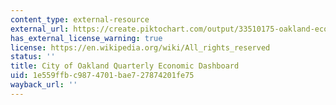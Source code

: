 ```yaml
---
content_type: external-resource
external_url: https://create.piktochart.com/output/33510175-oakland-economic-dashboard-q3-2018
has_external_license_warning: true
license: https://en.wikipedia.org/wiki/All_rights_reserved
status: ''
title: City of Oakland Quarterly Economic Dashboard
uid: 1e559ffb-c987-4701-bae7-27874201fe75
wayback_url: ''
---
```

